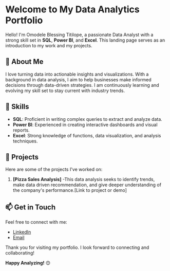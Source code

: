 # Welcome to My Data Analytics Portfolio

Hello! I'm Omodele Blessing Titilope, a passionate Data Analyst with a strong skill set in **SQL**, **Power BI**, and **Excel**. This landing page serves as an introduction to my work and my projects. 

## 🚀 About Me
I love turning data into actionable insights and visualizations. With a background in data analysis, I aim to help businesses make informed decisions through data-driven strategies. I am continuously learning and evolving my skill set to stay current with industry trends.

## 💼 Skills
- **SQL**: Proficient in writing complex queries to extract and analyze data.
- **Power BI**: Experienced in creating interactive dashboards and visual reports.
- **Excel**: Strong knowledge of functions, data visualization, and analysis techniques.

## 📂 Projects
Here are some of the projects I've worked on:
1. **[Pizza Sales Analysis]** -This data analysis seeks to identify trends, make data driven recommendation, and give deeper understanding of the company's performance.[Link to project or demo]

## 📫 Get in Touch
Feel free to connect with me:
- [LinkedIn](https://www.linkedin.com/in/yourprofile) 
- [Email](mailto:youremail@example.com)

Thank you for visiting my portfolio. I look forward to connecting and collaborating!

**Happy Analyzing!** 😊
